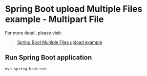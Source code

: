 # Spring Boot upload Multiple Files example - Multipart File

For more detail, please visit:
> [Spring Boot Multiple Files upload example](https://bezkoder.com/spring-boot-upload-multiple-files/)

## Run Spring Boot application
```
mvn spring-boot:run
```
